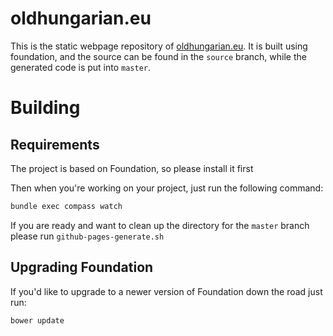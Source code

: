 # oldhungarian.eu

This is the static webpage repository of [oldhungarian.eu](oldhungarian.eu). It is built using foundation, and the
source can be found in the `source` branch, while the generated code is put into `master`.

# Building

## Requirements

The project is based on Foundation, so please install it first

Then when you're working on your project, just run the following command:

```bash
bundle exec compass watch
```

If you are ready and want to clean up the directory for the `master` branch please run `github-pages-generate.sh`

## Upgrading Foundation

If you'd like to upgrade to a newer version of Foundation down the road just run:

```bash
bower update
```

